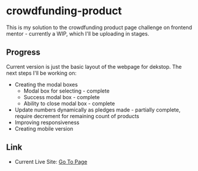 # crowdfunding-product
This is my solution to the crowdfunding product page challenge on frontend mentor - currently a WIP, which I'll be uploading in stages.

## Progress
Current version is just the basic layout of the webpage for dekstop. The next steps I'll be working on:
- Creating the modal boxes
    - Modal box for selecting - complete
    - Success modal box - complete
    - Ability to close modal box - complete   
- Update numbers dynamically as pledges made - partially complete, require decrement for remaining count of products
- Improving responsiveness
- Creating mobile version

## Link
- Current Live Site: [Go To Page](https://cwus619.github.io/crowdfunding-product/)
